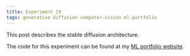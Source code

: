 ```yaml
---
title: Experiment 19
tags: generative diffusion computer-vision ml-portfolio
---
```


This post describes the stable diffusion architecture.


The code for this experiment can be found at my [ML portfolio website](https://github.com/dlfelps/ml_portfolio).


